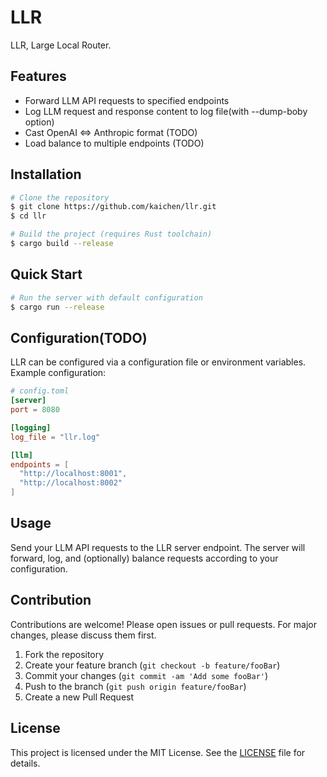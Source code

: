 # LLR

LLR, Large Local Router.

## Features
- Forward LLM API requests to specified endpoints
- Log LLM request and response content to log file(with --dump-boby option)
- Cast OpenAI <=> Anthropic format (TODO)
- Load balance to multiple endpoints (TODO)

## Installation

```bash
# Clone the repository
$ git clone https://github.com/kaichen/llr.git
$ cd llr

# Build the project (requires Rust toolchain)
$ cargo build --release
```

## Quick Start

```bash
# Run the server with default configuration
$ cargo run --release
```

## Configuration(TODO)

LLR can be configured via a configuration file or environment variables. Example configuration:

```toml
# config.toml
[server]
port = 8080

[logging]
log_file = "llr.log"

[llm]
endpoints = [
  "http://localhost:8001",
  "http://localhost:8002"
]
```

## Usage

Send your LLM API requests to the LLR server endpoint. The server will forward, log, and (optionally) balance requests according to your configuration.

## Contribution

Contributions are welcome! Please open issues or pull requests. For major changes, please discuss them first.

1. Fork the repository
2. Create your feature branch (`git checkout -b feature/fooBar`)
3. Commit your changes (`git commit -am 'Add some fooBar'`)
4. Push to the branch (`git push origin feature/fooBar`)
5. Create a new Pull Request

## License

This project is licensed under the MIT License. See the [LICENSE](LICENSE) file for details.
